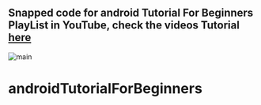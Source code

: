## Snapped code for android Tutorial For Beginners PlayList in YouTube, check the videos Tutorial  [here](https://www.udemy.com/android-tutorial-for-beginners/?couponCode=ANDORIDGITHUB)



![main](http://attach.alruabye.net/androidTutorialForBeginners/androidTutorialForBeginners.png)
# androidTutorialForBeginners
